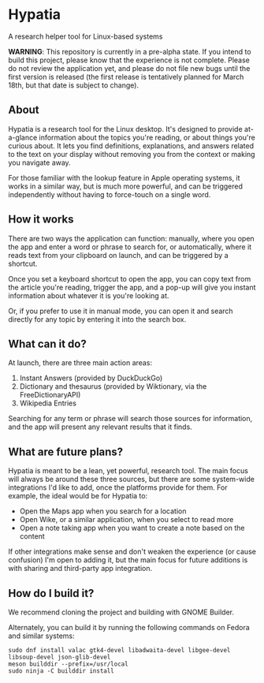 # Hypatia
A research helper tool for Linux-based systems

**WARNING**: This repository is currently in a pre-alpha state. If you intend to build this project, please know that the experience is not complete. Please do not review the application yet, and please do not file new bugs until the first version is released (the first release is tentatively planned for March 18th, but that date is subject to change).

## About


Hypatia is a research tool for the Linux desktop. It's designed to provide at-a-glance information about the topics you're reading, or about things you're curious about. It lets you find definitions, explanations, and answers related to the text on your display without removing you from the context or making you navigate away.

For those familiar with the lookup feature in Apple operating systems, it works in a similar way, but is much more powerful, and can be triggered independently without having to force-touch on a single word. 


## How it works


There are two ways the application can function: manually, where you open the app and enter a word or phrase to search for, or automatically, where it reads text from your clipboard on launch, and can be triggered by a shortcut.

Once you set a keyboard shortcut to open the app, you can copy text from the article you're reading, trigger the app, and a pop-up will give you instant information about whatever it is you're looking at.

Or, if you prefer to use it in manual mode, you can open it and search directly for any topic by entering it into the search box.


## What can it do? 

At launch, there are three main action areas:

1. Instant Answers (provided by DuckDuckGo)
2. Dictionary and thesaurus (provided by Wiktionary, via the FreeDictionaryAPI)
3. Wikipedia Entries

Searching for any term or phrase will search those sources for information, and the app will present any relevant results that it finds. 

## What are future plans?

Hypatia is meant to be a lean, yet powerful, research tool. The main focus will always be around these three sources, but there are some system-wide integrations I'd like to add, once the platforms provide for them. For example, the ideal would be for Hypatia to:

- Open the Maps app when you search for a location
- Open Wike, or a similar application, when you select to read more
- Open a note taking app when you want to create a note based on the content

If other integrations make sense and don't weaken the experience (or cause confusion) I'm open to adding it, but the main focus for future additions is with sharing and third-party app integration.


## How do I build it? 

We recommend cloning the project and building with GNOME Builder.

Alternately, you can build it by running the following commands on Fedora and similar systems:

```
sudo dnf install valac gtk4-devel libadwaita-devel libgee-devel libsoup-devel json-glib-devel
meson builddir --prefix=/usr/local
sudo ninja -C builddir install
```
